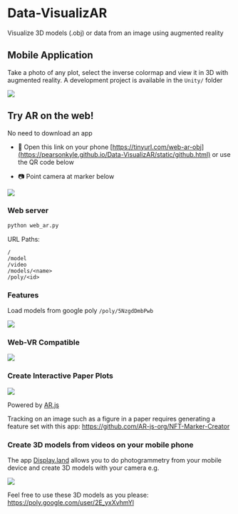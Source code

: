 # Data-VisualizAR
Visualize 3D models (.obj) or data from an image using augmented reality

## Mobile Application 

Take a photo of any plot, select the inverse colormap and view it in 3D with augmented reality. A development project is available in the `Unity/` folder

![](static/videos/android_preview.gif)

## Try AR on the web!
No need to download an app

- :iphone: Open this link on your phone [https://tinyurl.com/web-ar-obj](https://pearsonkyle.github.io/Data-VisualizAR/static/github.html) or use the QR code below

- :camera: Point camera at marker below 

![](static/patterns/pattern-kanji_qr.png)

### Web server
```python 
python web_ar.py
``` 

URL Paths: 
```
/
/model
/video
/models/<name>
/poly/<id>
```

### Features

Load models from google poly
`/poly/5NzgdDmbPwb`

![](static/videos/hirise_ar.gif)

### Web-VR Compatible

![](static/videos/sph_web_vr.gif)


### Create Interactive Paper Plots
![](static/videos/mars_dune.gif)

Powered by [AR.js](https://github.com/jeromeetienne/AR.js)

Tracking on an image such as a figure in a paper requires generating a feature set with this app: https://github.com/AR-js-org/NFT-Marker-Creator

### Create 3D models from videos on your mobile phone
The app [Display.land](https://display.land/) allows you to do photogrammetry from your mobile device and create 3D models with your camera e.g.

![](static/videos/wildcat_family.gif)

Feel free to use these 3D models as you please: https://poly.google.com/user/2E_yxXvhmYl
